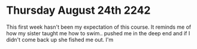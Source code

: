 # Thursday August 24th 2242
This first week hasn't been my expectation of this course. It reminds me of how my sister taught me how to swim.. pushed me in the deep end and if I didn't come back up she fished me out. I'm 